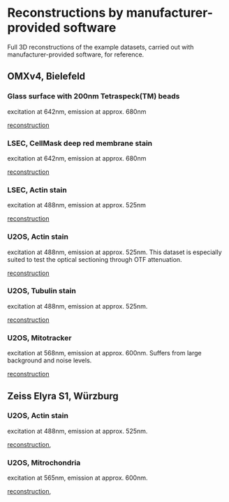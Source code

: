 # Reconstructions by manufacturer-provided software

Full 3D reconstructions of the example datasets, carried
out with manufacturer-provided software, for reference.

## OMXv4, Bielefeld

### Glass surface with 200nm Tetraspeck(TM) beads
excitation at 642nm,
emission at approx. 680nm

[reconstruction](https://github.com/fairSIM/test-datasets/releases/download/Original-Reconstructions/OMX_Tetraspeck200_680nm.tif)

### LSEC, CellMask deep red membrane stain
excitation at 642nm, emission at approx. 680nm

[reconstruction](https://github.com/fairSIM/test-datasets/releases/download/Original-Reconstructions/OMX_LSEC_Membrane_680nm.tif)

### LSEC, Actin stain
excitation at 488nm, emission at approx. 525nm

[reconstruction](https://github.com/fairSIM/test-datasets/releases/download/Original-Reconstructions/OMX_LSEC_Actin_525nm.tif)

### U2OS, Actin stain
excitation at 488nm, emission at approx. 525nm. This dataset is especially suited to
test the optical sectioning through OTF attenuation.

[reconstruction](https://github.com/fairSIM/test-datasets/releases/download/Original-Reconstructions/OMX_U2OS_Actin_525nm.tif)


### U2OS, Tubulin stain
excitation at 488nm, emission at approx. 525nm. 

[reconstruction](https://github.com/fairSIM/test-datasets/releases/download/Original-Reconstructions/OMX_U2OS_Tubulin_525nm.tif)

### U2OS, Mitotracker
excitation at 568nm, emission at approx. 600nm. Suffers from large background and noise levels.

[reconstruction](https://github.com/fairSIM/test-datasets/releases/download/Original-Reconstructions/OMX_U2OS_Mitotracker_600nm.tif)

## Zeiss Elyra S1, Würzburg

### U2OS, Actin stain
excitation at 488nm, emission at approx. 525nm. 

[reconstruction](https://github.com/fairSIM/test-datasets/releases/download/Original-Reconstructions/Zeiss_Actin_525nm.tif),

### U2OS, Mitrochondria
excitation at 565nm, emission at approx. 600nm. 

[reconstruction](https://github.com/fairSIM/test-datasets/releases/download/Original-Reconstructions/Zeiss_Mito_600nm.tif),


